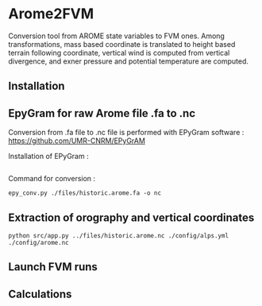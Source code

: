 # Arome2FVM

Conversion tool from AROME state variables to FVM ones. Among transformations, mass based coordinate is translated to height based terrain following coordinate, vertical wind is computed from vertical divergence, and exner pressure and potential temperature are computed.

## Installation

## EpyGram for raw Arome file .fa to .nc

Conversion from .fa file to .nc file is performed with EPyGram software : https://github.com/UMR-CNRM/EPyGrAM

Installation of EPyGram :
```

```

Command for conversion :
```
epy_conv.py ./files/historic.arome.fa -o nc
```

## Extraction of orography and vertical coordinates

```
python src/app.py ../files/historic.arome.nc ./config/alps.yml ./config/arome.nc
```

## Launch FVM runs

## Calculations
